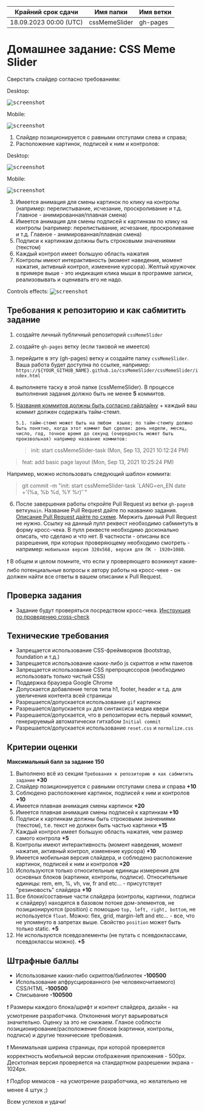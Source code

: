 | Крайний срок сдачи     | Имя папки     | Имя ветки |
| ---------------------- | ------------- | --------- |
| 18.09.2023 00:00 (UTC) | cssMemeSlider | gh-pages  |

# Домашнее задание: CSS Meme Slider

Сверстать слайдер согласно требованиям:

Desktop:

<kbd>![screenshot](assets/fullScreen.gif)</kbd>

Mobile:

<kbd>![screenshot](assets/mobileView.gif)</kbd>

1. Слайдер позиционируется с равными отступами слева и справа;
2. Расположение картинок, подписей к ним и контролов:

Desktop:

<kbd>![screenshot](assets/fullScreenGrid.png)</kbd>

Mobile:

<kbd>![screenshot](assets/mobileGrid.png)</kbd>

3. Имеется анимация для смены картинок по клику на контролы (например: перелистывание, исчезание, проскроливание и т.д. Главное - анимированная/плавная смена)
4. Имеется анимация для смены подписей к картинкам по клику на контролы (например: перелистывание, исчезание, проскроливание и т.д. Главное - анимированная/плавная смена)
5. Подписи к картинкам должны быть строковыми значениями (текстом)
6. Каждый контрол имеет большую область нажатия
7. Контролы имеют интерактивность (момент наведения, момент нажатия, активный контрол, изменение курсора). Желтый кружочек в примере выше - это индикация клика мыши в программе записи, реализовывать и оценивать его не надо.

Controls effects:
<kbd>![screenshot](assets/controlsEffects.gif)</kbd>

## Требования к репозиторию и как сабмитить задание

1.  создайте личный публичный репозиторий `cssMemeSlider`
2.  создайте `gh-pages` ветку (если таковой не имеется)
3.  перейдите в эту (gh-pages) ветку и создайте папку `cssMemeSlider`. Ваша работа будет доступна по ссылке,
    например: `https://${YOUR_GITHUB_NAME}.github.io/cssMemeSlider/cssMemeSlider/index.html`
4.  выполняете таску в этой папке (cssMemeSlider). В процессе выполнения задания должно быть не менее **5** коммитов.
5.  [Названия коммитов должны быть согласно гайдлайну](https://docs.rs.school/#/git-convention) + каждый ваш коммит должен содержать тайм-стемп.

        5.1. тайм-стемп может быть на любом  языке; по тайм-стемпу должно быть понятно, когда этот коммит был сделан: день недели, месяц, число, год, точное время до секунд (очередность может быть произвольная) например название коммитов:

    > init: start cssMemeSlider-task (Mon, Sep 13, 2021 10:12:24 PM)

> feat: add basic page layout (Mon, Sep 13, 2021 10:25:24 PM)

Например, можно использовать следующий шаблон коммита:

> git commit -m "init: start cssMemeSlider-task \`LANG=en_EN date +'(%a, %b %d, %Y %r)'`"
6. После завершения работы откройте Pull Request из ветки `gh-pages`в ветку`main`. Название Pull Request дайте по названию задания. [Описание Pull Request дайте по схеме](https://docs.rs.school/#/pull-request-review-process?id=%D0%A2%D1%80%D0%B5%D0%B1%D0%BE%D0%B2%D0%B0%D0%BD%D0%B8%D1%8F-%D0%BA-pull-request-pr). Мержить данный Pull Request не нужно. Ссылку на данный пулл реквест необходимо сабминтуть в форму кросс-чека. В пулл реквесте необходимо досконально описать, что сделано и что нет. В частности - описаны все разрешения, при которых проверяющему необходимо смотреть - например: `мобильная версия 320x568, версия для ПК - 1920×1080`.

❗ В общем и целом помните, что если у проверяющего возникнут какие-либо потенциальные вопросы к автору работы на кросс-чеке - он должен найти все ответы в вашем описании к Pull Request.

## Проверка задания

-   Задание будут проверяться посредством кросс-чека. [Инструкция по проведению cross-check](https://docs.rs.school/#/cross-check-flow)

## Технические требования

-   Запрещается использование CSS-фреймворков (bootstrap, foundation и т.д.)
-   Запрещается использование каких-либо js скриптов и нпм пакетов
-   Запрещается использование CSS препроцессоров (необходимо использовать только чистый CSS)
-   Поддержка браузера Google Chrome
-   Допускается добавление тегов типа h1, footer, header и т.д. для увеличения контента всей страницы
-   Разрешается/допускается использование `gif` картинок
-   Разрешается/допускается `px` для синтаксиса медиа квери
-   Разрешается/допускается, что в репозитории есть первый коммит, генерируемый автоматически гитхабом `Initial commit`
-   Разрешается/допускается использование `reset.css` и `normalize.css`

## Критерии оценки

**Максимальный балл за задание 150**

1. Выполнено всё из секции `Требования к репозиторию и как сабмитить задание` **+30**
2. Слайдер позиционируется с равными отступами слева и справа **+10**
3. Соблюдено расположение картинок, подписей к ним и контролов **+10**
4. Имеется плавная анимация смены картинок **+20**
5. Имеется плавная анимация смены подписей к картинкам **+10**
6. Подписи к картинкам должны быть строковыми значениями (текстом), т.е. текст не должен быть частью картинки **+15**
7. Каждый контрол имеет большую область нажатия, чем размер самого контрола **+5**
8. Контролы имеют интерактивность (момент наведения, момент нажатия, активный контрол, изменение курсора) **+10**
9. Имеется мобильная версия слайдера, и соблюдено расположение картинок, подписей к ним и контролов **+20**
10. Используются только относительные единицы измерения для основных блоков (картинки, контролы, подписи). Относительные единицы: rem, em, %, vh, vw, fr and etc... - присутствует "резиновость" слайдера **+10**
11. Все блоки/составные части слайдера (контролы, картинки, подписи к слайдеру) находятся в базовом потоке дом-элементов, не позиционируются (position) с помощью `top, left, right, bottom`, не используется `float`. Можно: flex, grid, margin-left and etc... - все, что не упомянуто в запретах выше. Свойство `position` может быть только static. **+5**
12. Не используются псевдоэлементы (не путать с псевдоклассами, псевдоклассы можно). **+5**

## Штрафные баллы

-   Использование каких-либо скриптов/библиотек **-100500**
-   Использование апфрусцированного (не человекочитаемого) CSS/HTML **-100500**
-   Списывание **-100500**

❗ Размеры каждого блока/шрифт и контент слайдера, дизайн - на усмотрение разработчика. Отклонения могут варьироваться значительно. Оценку за это не снижаем. Гланое соблюсти позиционирование/расположение блоков (картинки, контролы, подписи) и другие технические требования.

❗ Минимальная ширина страницы, при которой проверяется корректность мобильной версии отображения приложения - 500рх. Десктопная версия проверяется на стандартном разрешении экрана - 1024px.

❗ Подбор мемасов - на усмотрение разработчика, но желательно не менее 4 штук ;)

Всем успехов и удачи!

